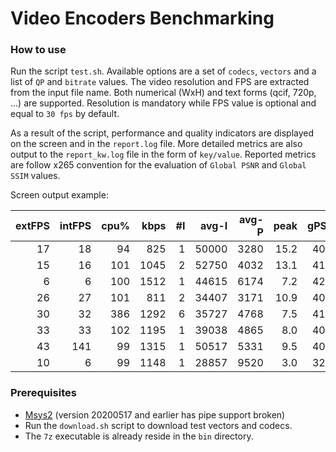 Video Encoders Benchmarking 
===========================

### How to use

Run the script `test.sh`. Available options are a set of `codecs`, `vectors` and a list of `QP` and `bitrate` values.
The video resolution and FPS are extracted from the input file name. Both numerical (WxH) and text forms (qcif, 720p, ...) are supported. Resolution is mandatory while FPS value is optional and equal to `30 fps` by default.

As a result of the script, performance and quality indicators are displayed on the screen and in the `report.log` file. More detailed metrics are also output to the `report_kw.log` file in the form of `key/value`.
Reported metrics are follow x265 convention for the evaluation of `Global PSNR` and `Global SSIM` values.

Screen output example:

|extFPS| intFPS|  cpu%|  kbps|  #I|   avg-I|  avg-P| peak|  gPSNR| psnr-I| psnr-P|  gSSIM| codecId |  resolution|  #frm| QP|     BR| TAG                                |
|   --:|   ---:|  ---:|  ---:|---:|    ---:|   ---:| ---:|   ---:|   ---:|   ---:|   ---:|:---     |        ---:|  ---:|---|   ---:|:---                                |
|    17|     18|    94|   825|   1|   50000|   3280| 15.2|  40.90|  43.15|  40.90| 14.394| ashevc  | 1280x720@30|   302| 28|      -| FourPeople_1280x720_30.y4m.yuv     |
|    15|     16|   101|  1045|   2|   52750|   4032| 13.1|  41.49|  43.37|  41.48| 14.881| x265    | 1280x720@30|   302| 28|      -| FourPeople_1280x720_30.y4m.yuv     |
|     6|      6|   100|  1512|   1|   44615|   6174|  7.2|  42.26|  42.55|  42.26| 15.339| kvazaar | 1280x720@30|   302| 28|      -| FourPeople_1280x720_30.y4m.yuv     |
|    26|     27|   101|   811|   2|   34407|   3171| 10.9|  40.86|  41.58|  40.86| 14.454| kingsoft| 1280x720@30|   302| 28|      -| FourPeople_1280x720_30.y4m.yuv     |
|    30|     32|   386|  1292|   6|   35727|   4768|  7.5|  41.49|  41.59|  41.49| 14.894| intel   | 1280x720@30|   302| 28|      -| FourPeople_1280x720_30.y4m.yuv     |
|    33|     33|   102|  1195|   1|   39038|   4865|  8.0|  40.97|  41.82|  40.97| 14.584| h265demo| 1280x720@30|   302| 28|      -| FourPeople_1280x720_30.y4m.yuv     |
|    43|    141|    99|  1315|   1|   50517|   5331|  9.5|  40.14|  40.68|  40.14| 14.211| h264demo| 1280x720@30|   302| 28|      -| FourPeople_1280x720_30.y4m.yuv     |
|    10|      6|    99|  1148|   1|   28857|   9520|  3.0|  32.50|  46.96|  42.76|  5.550| ashevc  | 1728x720@24|  1920| 28|      -| tears_of_steel_1728x720_24.webm.yuv|

### Prerequisites

- [Msys2](http://repo.msys2.org/distrib/msys2-x86_64-latest.tar.xz) (version 20200517 and earlier has pipe support broken)
- Run the `download.sh` script to download test vectors and codecs.
- The `7z` executable is already reside in the `bin` directory.



